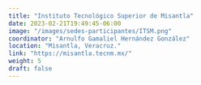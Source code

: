 ```yaml
---
title: "Instituto Tecnológico Superior de Misantla"
date: 2023-02-21T19:49:45-06:00
image: "/images/sedes-participantes/ITSM.png"
coordinator: "Arnulfo Gamaliel Hernández González" 
location: "Misantla, Veracruz."
link: "https://misantla.tecnm.mx/"
weight: 5
draft: false
---
```


